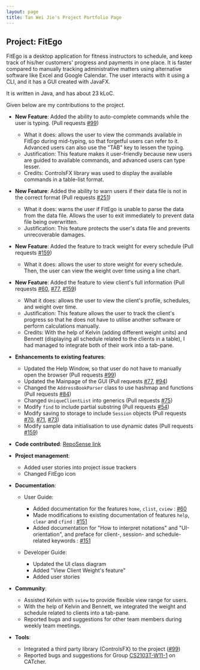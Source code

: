 ```yaml
---
layout: page
title: Tan Wei Jie's Project Portfolio Page
---
```


## Project: FitEgo

FitEgo is a desktop application for fitness instructors to schedule, and keep track of his/her customers' progress and payments in one place. 
It is faster compared to manually tracking administrative matters using alternative software like Excel and Google Calendar. The user interacts with it using a CLI, and it has a GUI created with JavaFX. 

It is written in Java, and has about 23 kLoC.

Given below are my contributions to the project.

* **New Feature**: Added the ability to auto-complete commands while the user is typing. (Pull requests [\#99](https://github.com/AY2021S1-CS2103T-T13-3/tp/pull/99))
  * What it does: allows the user to view the commands available in FitEgo during mid-typing, so that forgetful users can refer to it. Advanced users can also use the "TAB" key to lessen the typing. 
  * Justification: This feature makes it user-friendly because new users are guided to available commands, and advanced users can type lesser. 
  * Credits: ControlsFX library was used to display the available commands in a table-list format. 

* **New Feature**: Added the ability to warn users if their data file is not in the correct format (Pull requests [\#251](https://github.com/AY2021S1-CS2103T-T13-3/tp/pull/251))
  * What it does: warns the user if FitEgo is unable to parse the data from the data file. Allows the user to exit immediately to prevent data file being overwritten. 
  * Justification: This feature protects the user's data file and prevents unrecoverable damages. 

* **New Feature**: Added the feature to track weight for every schedule (Pull requests [\#159](https://github.com/AY2021S1-CS2103T-T13-3/tp/pull/159))
  * What it does: allows the user to store weight for every schedule. Then, the user can view the weight over time using a line chart. 

* **New Feature**: Added the feature to view client's full information (Pull requests [\#60](https://github.com/AY2021S1-CS2103T-T13-3/tp/pull/60), [\#77](https://github.com/AY2021S1-CS2103T-T13-3/tp/pull/77), [\#159](https://github.com/AY2021S1-CS2103T-T13-3/tp/pull/159))
  * What it does: allows the user to view the client's profile, schedules, and weight over time. 
  * Justification: This feature allows the user to track the client's progress so that he does not have to utilise another software or perform calculations manually. 
  * Credits: With the help of Kelvin (adding different weight units) and Bennett (displaying all schedule related to the clients in a table), I had managed to integrate both of their work into a tab-pane. 

[comments]: <> (Added a history command that allows the user to navigate to previous commands using up/down keys. - PR#99)

* **Enhancements to existing features**:
  * Updated the Help Window, so that user do not have to manually open the browser (Pull requests [\#99](https://github.com/AY2021S1-CS2103T-T13-3/tp/pull/99))
  * Updated the Mainpage of the GUI (Pull requests [\#77](https://github.com/AY2021S1-CS2103T-T13-3/tp/pull/77), [\#94](https://github.com/AY2021S1-CS2103T-T13-3/tp/pull/94))
  * Changed the `AddressBookParser` class to use hashmap and functions (Pull requests [\#84](https://github.com/AY2021S1-CS2103T-T13-3/tp/pull/84))
  * Changed `UniqueClientList` into generics (Pull requests [\#75](https://github.com/AY2021S1-CS2103T-T13-3/tp/pull/75))
  * Modify `find` to include partial substring (Pull requests [\#54](https://github.com/AY2021S1-CS2103T-T13-3/tp/pull/54))
  * Modify saving to storage to include `Session` objects (Pull requests [\#70](https://github.com/AY2021S1-CS2103T-T13-3/tp/pull/70), [\#71](https://github.com/AY2021S1-CS2103T-T13-3/tp/pull/71), [\#73](https://github.com/AY2021S1-CS2103T-T13-3/tp/pull/73))
  * Modify sample data initialisation to use dynamic dates (Pull requests [\#159](https://github.com/AY2021S1-CS2103T-T13-3/tp/pull/159))
  
* **Code contributed**: [RepoSense link](https://nus-cs2103-ay2021s1.github.io/tp-dashboard/#breakdown=true&search=T13-3&sort=groupTitle&sortWithin=title&since=2020-08-14&timeframe=commit&mergegroup=&groupSelect=groupByRepos&checkedFileTypes=functional-code&tabOpen=true&tabType=authorship&tabAuthor=tanweijie123&tabRepo=AY2021S1-CS2103T-T13-3%2Ftp%5Bmaster%5D&authorshipIsMergeGroup=false&authorshipFileTypes=docs~functional-code~test-code~other)

* **Project management**:
  * Added user stories into project issue trackers
  * Changed FitEgo icon

* **Documentation**:
  * User Guide:
    * Added documentation for the features `home`, `clist`,  `cview` : [\#60](https://github.com/AY2021S1-CS2103T-T13-3/tp/pull/60)
    * Made modifications to existing documentation of features `help`, `clear` and `cfind` : [\#151](https://github.com/AY2021S1-CS2103T-T13-3/tp/pull/151)
    * Added documentation for "How to interpret notations" and "UI-orientation", and preface for client-, session- and schedule-related keywords :  [\#151](https://github.com/AY2021S1-CS2103T-T13-3/tp/pull/151)
    
  * Developer Guide:
    * Updated the UI class diagram 
    * Added "View Client Weight's feature" 
    * Added user stories 

* **Community**:
  * Assisted Kelvin with `sview` to provide flexible view range for users. 
  * With the help of Kelvin and Bennett, we integrated the weight and schedule related to clients into a tab-pane. 
  * Reported bugs and suggestions for other team members during weekly team meetings. 

* **Tools**:
  * Integrated a third party library (ControlsFX) to the project ([\#99](https://github.com/AY2021S1-CS2103T-T13-3/tp/pull/99))
  * Reported bugs and suggestions for Group [CS2103T-W11-1](https://ay2021s1-cs2103t-w11-1.github.io/tp/UserGuide.html) on CATcher.

